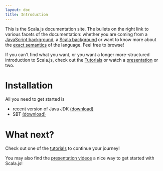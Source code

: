 ```yaml
---
layout: doc
title: Introduction
---
```


This is the Scala.js documentation site. The bullets on the right link to various facets of the documentation: whether
you are coming from a [JavaScript background](sjs-for-js/index.html), a [Scala background](scalajs-for-scaladevs.html)
or want to know more about the [exact semantics](semantics.html) of the language. Feel free to browse!

If you can't find what you want, or you want a longer more-structured introduction to Scala.js, check out the
[Tutorials](../tutorial/index.html) or watch a [presentation](../community/presentations.html) or two.

# Installation

All you need to get started is 

* recent version of Java JDK [(download)](http://www.oracle.com/technetwork/java/javase/downloads/jdk8-downloads-2133151.html)
* SBT [(download)](http://www.scala-sbt.org/0.13/tutorial/Setup.html)

# What next?

Check out one of the [tutorials](../tutorial) to continue your journey!

You may also find the [presentation videos](../community/presentations.html) a nice way to get started with Scala.js!
